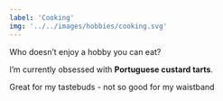 ```yaml
---
label: 'Cooking'
img: '../../images/hobbies/cooking.svg'
---
```


Who doesn’t enjoy a hobby you can eat?

I’m currently obsessed with **Portuguese custard tarts**.

Great for my tastebuds - not so good for my waistband